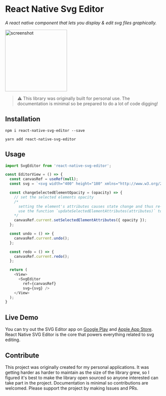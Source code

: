 # React Native Svg Editor

*A react native component that lets you display & edit svg files graphically.*

<img src="/screenshots/1.gif" alt="screenshot" style="width: 200px;" />

> :warning: This library was originally built for personal use. The documentation is minimal so be prepared to do a lot of code digging!

## Installation
```
npm i react-native-svg-editor --save
```

```
yarn add react-native-svg-editor
```
  
## Usage

~~~ javascript
import SvgEditor from 'react-native-svg-editor';

const EditorView = () => {
  const canvasRef = useRef(null);
  const svg = `<svg width="400" height="180" xmlns="http://www.w3.org/2000/svg"><rect x="50" y="20" rx="20" ry="20" width="150" height="150" style="fill:red;stroke:black;stroke-width:5;opacity:0.5" /></svg>`

  const changeSelectedElementOpacity = (opacity) => {
    // set the selected elements opacity
    /*
      setting the element's attributes causes state change and thus re-renders the whole svg tree.
      use the function `updateSelectedElementAttributes(attributes)` to update the element's internal attributes
    */
    canvasRef.current.setSelectedElementAttributes({ opacity });
  };

  const undo = () => {
    canvasRef.current.undo();
  };

  const redo = () => {
    canvasRef.current.redo();
  };

  return (
    <View>
      <SvgEditor
        ref={canvasRef}
        svg={svg} />
    </View>
  );
}
~~~

## Live Demo

You can try out the SVG Editor app on [Google Play](https://play.google.com/store/apps/details?id=com.thumbnaillab) and [Apple App Store](https://apps.apple.com/us/app/svg-editor-graphic-ui-design/id1624759841). React Native SVG Editor is the core that powers everything related to svg editing.

## Contribute

This project was originally created for my personal applications. It was getting harder as harder to maintain as the size of the library grew, so I figured it's best to make the library open sourced so anyone interested can take part in the project. Documentation is minimal so contributions are welcomed. Please support the project by making Issues and PRs.